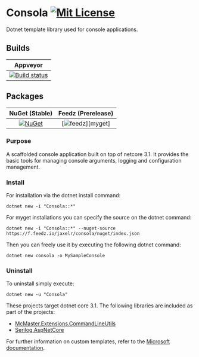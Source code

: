 # Consola [![Mit License][mit-img]][mit]

Dotnet template library used for console applications.

## Builds

| Appveyor  |
| :---:     |
| [![Build status][build-img]][build] |

## Packages

| NuGet (Stable) | Feedz (Prerelease) |
| :---: | :---: |
| [![NuGet][nuget-img]][nuget] | [![feedz][feedz-img]][myget] |

### Purpose

A scaffolded console application built on top of netcore 3.1. It provides the basic tools for managing console arguments, logging and configuration management.

### Install

For installation via the dotnet install command:

`dotnet new -i "Consola::*"`

For myget installations you can specify the source on the dotnet command:

`dotnet new -i "Consola::*" --nuget-source https://f.feedz.io/jaxelr/consola/nuget/index.json`

Then you can freely use it by executing the following dotnet command:

`dotnet new consola -o MySampleConsole`

### Uninstall

To uninstall simply execute:

`dotnet new -u "Consola"`

These projects target dotnet core 3.1. The following libraries are included as part of the projects:

* [McMaster.Extensions.CommandLineUtils](https://github.com/natemcmaster/CommandLineUtils)
* [Serilog.AspNetCore](https://github.com/serilog/serilog-aspnetcore)

For further information on custom templates, refer to the [Microsoft documentation][docs].

[mit-img]: http://img.shields.io/badge/License-MIT-blue.svg
[mit]: https://github.com/Jaxelr/Consola/blob/master/LICENSE
[build-img]: https://ci.appveyor.com/api/projects/status/4q831j12p00mkeij/branch/master?svg=true
[build]: https://ci.appveyor.com/project/Jaxelr/consola/branch/master
[nuget-img]: https://img.shields.io/nuget/v/Consola.svg
[nuget]: https://www.nuget.org/packages/Consola/
[feedz-img]: https://img.shields.io/badge/endpoint.svg?url=https%3A%2F%2Ff.feedz.io%2Fjaxelr%2Fconsola%2Fshield%2FConsola%2Fstable
[feedz]: https://f.feedz.io/jaxelr/consola/packages/Consola/stable/download
[docs]: https://docs.microsoft.com/en-us/dotnet/core/tools/custom-templates

